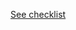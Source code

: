 [See checklist](https://docs.google.com/document/d/1T9kssXItgdXHIWZGTVDMgbyX5vn_EoWJthtvc8YK8KA/edit?usp=sharing)

